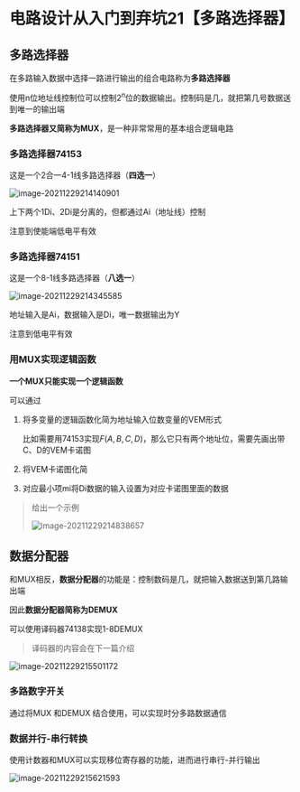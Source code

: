 # 电路设计从入门到弃坑21【多路选择器】

## 多路选择器

在多路输入数据中选择一路进行输出的组合电路称为**多路选择器**

使用n位地址线控制位可以控制$2^n$位的数据输出。控制码是几，就把第几号数据送到唯一的输出端

**多路选择器又简称为MUX**，是一种非常常用的基本组合逻辑电路

### 多路选择器74153

这是一个2合一4-1线多路选择器（**四选一**）

![image-20211229214140901](电路设计从入门到弃坑21【多路选择器】.assets/image-20211229214140901.png)

上下两个1Di、2Di是分离的，但都通过Ai（地址线）控制

注意到使能端低电平有效

### 多路选择器74151

这是一个8-1线多路选择器（**八选一**）

![image-20211229214345585](电路设计从入门到弃坑21【多路选择器】.assets/image-20211229214345585.png)

地址输入是Ai，数据输入是Di，唯一数据输出为Y

注意到低电平有效

### 用MUX实现逻辑函数

**一个MUX只能实现一个逻辑函数**

可以通过

1. 将多变量的逻辑函数化简为地址输入位数变量的VEM形式

    比如需要用74153实现$F(A,B,C,D)$，那么它只有两个地址位，需要先画出带C、D的VEM卡诺图

2. 将VEM卡诺图化简

3. 对应最小项mi将Di数据的输入设置为对应卡诺图里面的数据

> 给出一个示例
>
> ![image-20211229214838657](电路设计从入门到弃坑21【多路选择器】.assets/image-20211229214838657.png)

## 数据分配器

和MUX相反，**数据分配器**的功能是：控制数码是几，就把输入数据送到第几路输出端

因此**数据分配器简称为DEMUX**

可以使用译码器74138实现1-8DEMUX

> 译码器的内容会在下一篇介绍

![image-20211229215501172](电路设计从入门到弃坑21【多路选择器】.assets/image-20211229215501172.png)

### 多路数字开关

通过将MUX 和DEMUX 结合使用，可以实现时分多路数据通信





### 数据并行-串行转换

 使用计数器和MUX可以实现移位寄存器的功能，进而进行串行-并行输出

![image-20211229215621593](电路设计从入门到弃坑21【多路选择器】.assets/image-20211229215621593.png)
